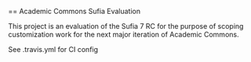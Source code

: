 == Academic Commons Sufia Evaluation

This project is an evaluation of the Sufia 7 RC for the purpose of scoping customization work for the next major iteration of Academic Commons.

See .travis.yml for CI config
